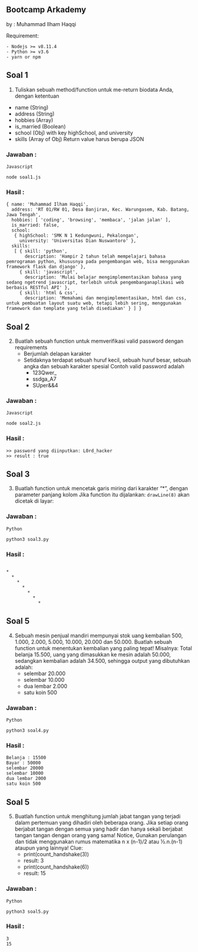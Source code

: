 Bootcamp Arkademy
-----------------

by : Muhammad Ilham Haqqi

Requirement:

    - Nodejs >= v8.11.4
    - Python >= v3.6
    - yarn or npm

## Soal 1
1. Tuliskan sebuah method/function untuk me-return biodata Anda, dengan ketentuan
- name (String)
- address (String)
- hobbies (Array)
- is_married (Boolean)
- school (Obj) with key highSchool, and university
- skills (Array of Obj)
Return value harus berupa JSON

### Jawaban :
``` Javascript ```

``` node soal1.js ```

### Hasil :
``` 
{ name: 'Muhammad Ilham Haqqi',
  address: 'RT 01/RW 01, Desa Banjiran, Kec. Warungasem, Kab. Batang, Jawa Tengah',
  hobbies: [ 'coding', 'browsing', 'membaca', 'jalan jalan' ],
  is_married: false,
  school:
   { highSchool: 'SMK N 1 Kedungwuni, Pekalongan',
     university: 'Universitas Dian Nuswantoro' },
  skills:
   [ { skill: 'python',
       description: 'Hampir 2 tahun telah mempelajari bahasa pemrograman python, khususnya pada pengembangan web, bisa menggunakan framework flask dan django' },
     { skill: 'javascript',
       description: 'Mulai belajar mengimplementasikan bahasa yang sedang ngetrend javascript, terlebih untuk pengembanganaplikasi web berbasis RESTful API' },
     { skill: 'html & css',
       description: 'Memahami dan mengimplementasikan, html dan css, untuk pembuatan layout suatu web, tetapi lebih sering, menggunakan framework dan template yang telah disediakan' } ] }
```

## Soal 2
2. Buatlah sebuah function untuk memverifikasi valid password dengan requirements
    - Berjumlah delapan karakter
    - Setidaknya terdapat sebuah huruf kecil, sebuah huruf besar, sebuah angka dan
    sebuah karakter spesial
    Contoh valid password adalah
        - 123Qwer_
        - ssdga_A7
        - SUper&&4

### Jawaban :
``` Javascript ```

``` node soal2.js ```

### Hasil :
``` 
>> password yang diinputkan: L0rd_hacker
>> result : true
```


## Soal 3
3.  Buatlah function untuk mencetak garis miring dari karakter “*”, dengan parameter
panjang kolom
Jika function itu dijalankan:
``` drawLine(8) ```
akan dicetak di layar:

### Jawaban :
``` Python ```

``` python3 soal3.py ```

### Hasil :
``` 

*
  *
    *
      *
        *
          *
            *
```

## Soal 5
4. Sebuah mesin penjual mandiri mempunyai stok uang kembalian 500, 1.000, 2.000,
5.000, 10.000, 20.000 dan 50.000.
Buatlah sebuah function untuk menentukan kembalian yang paling tepat!
Misalnya: Total belanja 15.500, uang yang dimasukkan ke mesin adalah 50.000,
sedangkan kembalian adalah 34.500, sehingga output yang dibutuhkan adalah:
   - selembar 20.000
   - selembar 10.000
   - dua lembar 2.000
   - satu koin 500

### Jawaban :
``` Python ```

``` python3 soal4.py ```

### Hasil :
``` 
Belanja : 15500
Bayar : 50000
selembar 20000
selembar 10000
dua lembar 2000
satu koin 500
```

## Soal 5
5. Buatlah function untuk menghitung jumlah jabat tangan yang terjadi dalam pertemuan
yang dihadiri oleh beberapa orang. Jika setiap orang berjabat tangan dengan semua
yang hadir dan hanya sekali berjabat tangan tangan dengan orang yang sama!
Notice, Gunakan perulangan dan tidak menggunakan rumus matematika n x (n-1)/2
atau ½.n.(n-1) ataupun yang lainnya!
Clue:
    - print(count_handshake(3))
    - result: 3
    - print(count_handshake(6))
    - result: 15

### Jawaban :
``` Python ```

``` python3 soal5.py ```

### Hasil :
``` 
3
15
```

